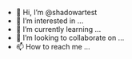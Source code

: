 - 👋 Hi, I’m @shadowartest
- 👀 I’m interested in ...
- 🌱 I’m currently learning ...
- 💞️ I’m looking to collaborate on ...
- 📫 How to reach me ...

<!---
shadowartest/shadowartest is a ✨ special ✨ repository because its `README.md` (this file) appears on your GitHub profile.
You can click the Preview link to take a look at your changes.
--->
